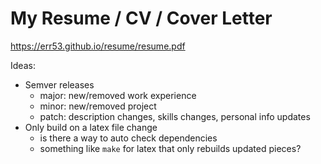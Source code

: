 # My Resume / CV / Cover Letter

https://err53.github.io/resume/resume.pdf

Ideas:
- Semver releases
  - major: new/removed work experience
  - minor: new/removed project
  - patch: description changes, skills changes, personal info updates
- Only build on a latex file change
  - is there a way to auto check dependencies
  - something like `make` for latex that only rebuilds updated pieces?
